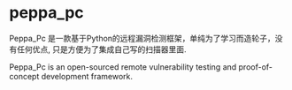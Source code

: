 # peppa_pc


Peppa_Pc 是一款基于Python的远程漏洞检测框架，单纯为了学习而造轮子，没有任何优点, 只是方便为了集成自己写的扫描器里面.

Peppa_Pc is an open-sourced remote vulnerability testing and proof-of-concept development framework.
